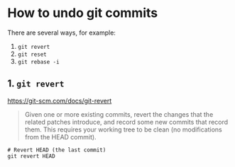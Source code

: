# How to undo git commits

There are several ways, for example:

1. `git revert`
2. `git reset`
3. `git rebase -i`

## 1. `git revert`

https://git-scm.com/docs/git-revert

> Given one or more existing commits, revert the changes that the related patches introduce, and record some new commits that record them. This requires your working tree to be clean (no modifications from the HEAD commit).

```shell
# Revert HEAD (the last commit)
git revert HEAD
```

